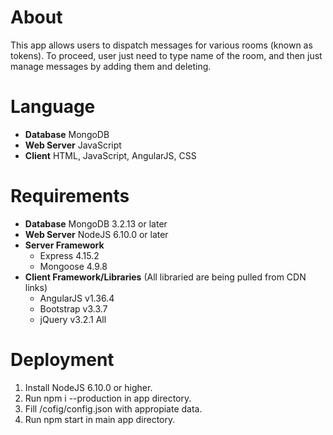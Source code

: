 # About
This app allows users to dispatch messages for various rooms (known as tokens). To proceed, user just need to type name of the room, and then just manage messages by adding them and deleting.
# Language
 - **Database** MongoDB
 - **Web Server** JavaScript
 - **Client** HTML, JavaScript, AngularJS, CSS
# Requirements
 - **Database**
MongoDB 3.2.13 or later
 - **Web Server**
NodeJS 6.10.0 or later
 - **Server Framework**
	- Express 4.15.2
	- Mongoose 4.9.8
 - **Client Framework/Libraries** (All libraried are being pulled from CDN links)
	- AngularJS v1.36.4
	- Bootstrap v3.3.7
	- jQuery v3.2.1 All 

# Deployment

1. Install NodeJS 6.10.0 or higher.
2. Run npm i --production in app directory.
3. Fill /cofig/config.json with appropiate data.
4. Run npm start in main app directory.